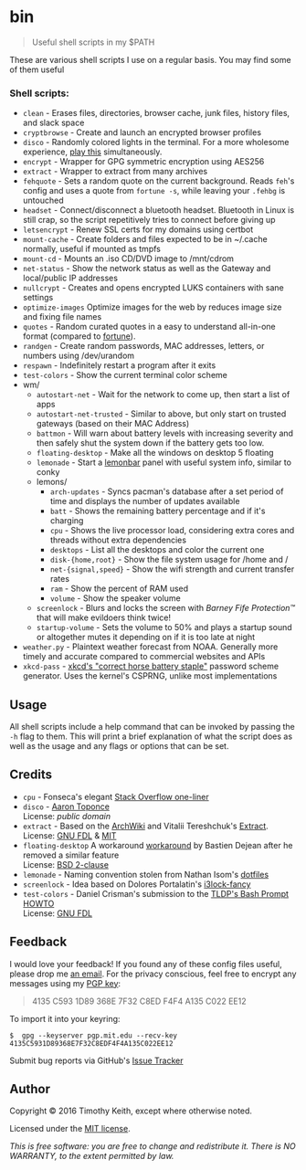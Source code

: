 # bin
> Useful shell scripts in my $PATH

These are various shell scripts I use on a regular basis. You may find some of 
them useful

### Shell scripts:
 
* `clean` - Erases files, directories, browser cache, junk files, history files, 
   and slack space
* `cryptbrowse` - Create and launch an encrypted browser profiles
* `disco` - Randomly colored lights in the terminal. For a more wholesome 
   experience, [play this](https://www.youtube.com/watch?v=A_sY2rjxq6M) 
   simultaneously. 
* `encrypt` - Wrapper for GPG symmetric encryption using AES256
* `extract` - Wrapper to extract from many archives
* `fehquote` - Sets a random quote on the current background. Reads `feh`'s 
  config and uses a quote from `fortune -s`, while leaving your `.fehbg` is 
  untouched
* `headset` - Connect/disconnect a bluetooth headset. Bluetooth in Linux is 
  still crap, so the script repetitively tries to connect before giving up
* `letsencrypt` - Renew SSL certs for my domains using certbot
* `mount-cache` - Create folders and files expected to be in ~/.cache normally, 
   useful if mounted as tmpfs
* `mount-cd` - Mounts an .iso CD/DVD image to /mnt/cdrom
* `net-status` - Show the network status as well as the Gateway and local/public 
  IP addresses
* `nullcrypt` - Creates and opens encrypted LUKS containers with sane settings
* `optimize-images` Optimize images for the web by reduces image size and fixing 
   file names
* `quotes` - Random curated quotes in a easy to understand all-in-one format (compared to [fortune](https://en.wikipedia.org/wiki/Fortune_%28Unix%29)). 
* `randgen` - Create random passwords, MAC addresses, letters, or numbers using 
  /dev/urandom
* `respawn` - Indefinitely restart a program after it exits
* `test-colors` - Show the current terminal color scheme 
* wm/
    * `autostart-net` - Wait for the network to come up, then start a list of 
      apps 
    * `autostart-net-trusted` - Similar to above, but only start on trusted 
      gateways (based on their MAC Address)
    * `battmon` - Will warn about battery levels with increasing severity and 
      then safely shut the system down if the battery gets too low.
    * `floating-desktop` - Make all the windows on desktop 5 floating 
    * `lemonade` - Start a [lemonbar](https://github.com/LemonBoy/bar) panel 
      with useful system info, similar to conky
    * lemons/
        * `arch-updates` - Syncs pacman's database after a set period of time 
          and displays the number of updates available
        * `batt` - Shows the remaining battery percentage and if it's charging
        * `cpu` - Shows the live processor load, considering extra cores and 
          threads without extra dependencies
        * `desktops` - List all the desktops and color the current one
        * `disk-{home,root}` - Show the file system usage for /home and /
        * `net-{signal,speed}` - Show the wifi strength and current transfer 
          rates
        * `ram` - Show the percent of RAM used
        * `volume` - Show the speaker volume
    * `screenlock` - Blurs and locks the screen with *Barney Fife 
      Protection&trade;* 
      that will make evildoers think twice!
    * `startup-volume` -  Sets the volume to 50% and plays a startup sound or 
      altogether mutes it depending on if it is too late at night
* `weather.py` - Plaintext weather forecast from NOAA. Generally more timely and 
  accurate compared to commercial websites and APIs
* `xkcd-pass` - [xkcd's "correct horse battery staple"](https://xkcd.com/936/) 
  password scheme generator. Uses the kernel's CSPRNG, unlike most 
  implementations


## Usage
All shell scripts include a help command that can be invoked by passing the `-h`
flag to them. This will print a brief explanation of what the script does as well 
as the usage and any flags or options that can be set.


## Credits

* `cpu` - Fonseca's elegant [Stack Overflow one-liner](http://stackoverflow.com/questions/9229333/how-to-get-overall-cpu-usage-e-g-57-on-linux)
* `disco` - [Aaron Toponce](https://pthree.org/2016/01/21/using-your-monitors-as-a-cryptographically-secure-pseudorandom-number-generator/)  
  License: *public domain*
* `extract` - Based on the [ArchWiki](https://wiki.archlinux.org/index.php/Bash/Functions#Extract)
  and Vitalii Tereshchuk's [Extract](https://github.com/xvoland/Extract).  
  License: [GNU FDL](https://www.gnu.org/copyleft/fdl.html) & [MIT](https://opensource.org/licenses/MIT)
* `floating-desktop` A workaround [workaround](https://github.com/baskerville/bspwm/issues/428#issuecomment-199985423)
  by Bastien Dejean after he removed a similar feature  
  License: [BSD 2-clause](https://github.com/baskerville/bspwm/blob/master/LICENSE)
* `lemonade` - Naming convention stolen from Nathan Isom's [dotfiles](https://github.com/neeasade/dotfiles)
* `screenlock` - Idea based on Dolores Portalatin's [i3lock-fancy](https://github.com/meskarune/i3lock-fancy)
* `test-colors` - Daniel Crisman's submission to the [TLDP's Bash Prompt HOWTO](http://tldp.org/HOWTO/Bash-Prompt-HOWTO/x329.html)  
  License: [GNU FDL](https://www.gnu.org/copyleft/fdl.html)


## Feedback
I would love your feedback! If you found any of these config files useful, 
please drop me [an email](mailto:timothykeith@gmail.com). For the privacy 
conscious, feel free to encrypt any messages using my [PGP key](http://pgp.mit.edu/pks/lookup?op=vindex&fingerprint=on&search=0xF4F4A135C022EE12):

> 4135 C593 1D89 368E 7F32 C8ED F4F4 A135 C022 EE12

To import it into your keyring:
```console
$  gpg --keyserver pgp.mit.edu --recv-key 4135C5931D89368E7F32C8EDF4F4A135C022EE12
```

Submit bug reports via GitHub's [Issue Tracker](https://github.com/keithieopia/bin/issues)


## Author
Copyright &copy; 2016 Timothy Keith, except where otherwise noted.

Licensed under the [MIT license](https://github.com/keithieopia/bin/blob/master/LICENSE).

*This is free software: you are free to change and redistribute it. There is NO 
WARRANTY, to the extent permitted by law.*
